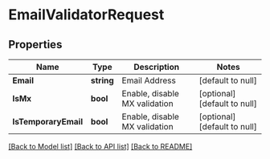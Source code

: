 # EmailValidatorRequest

## Properties
Name | Type | Description | Notes
------------ | ------------- | ------------- | -------------
**Email** | **string** | Email Address | [default to null]
**IsMx** | **bool** | Enable, disable MX validation | [optional] [default to null]
**IsTemporaryEmail** | **bool** | Enable, disable MX validation | [optional] [default to null]

[[Back to Model list]](../README.md#documentation-for-models) [[Back to API list]](../README.md#documentation-for-api-endpoints) [[Back to README]](../README.md)

